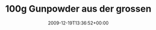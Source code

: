 ---
retweeted: false
source: <a href="http://www.swift-app.com/" rel="nofollow">Swift</a>
entities:
  hashtags:
  - text: marburg
    indices:
    - '77'
    - '85'
  symbols: []
  user_mentions: []
  urls: []
display_text_range:
- '0'
- '85'
favorite_count: '0'
id_str: '6828891750'
truncated: false
retweet_count: '0'
id: '6828891750'
created_at: Sat Dec 19 13:36:52 +0000 2009
favorited: false
full_text: '100g Gunpowder aus der grossen Dose. Unwillkürliche Puppenstubenassoziation.
  #marburg'
lang: de
tags:
- marburg
- pesos:twitter
date: '2009-12-19T13:36:52+00:00'
src: https://twitter.com/bascht/status/6828891750
original_url: https://twitter.com/bascht/status/6828891750
type: twitter_tweet
text: '100g Gunpowder aus der grossen Dose. Unwillkürliche Puppenstubenassoziation.
  #marburg'
title: '100g Gunpowder aus der grossen '

---